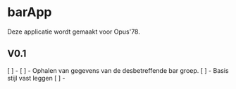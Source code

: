 # barApp

Deze applicatie wordt gemaakt voor Opus'78.

## V0.1
[ ] - 
[ ] - Ophalen van gegevens van de desbetreffende bar groep.
[ ] - Basis stijl vast leggen
[ ] -
